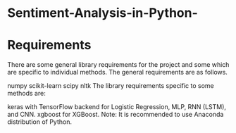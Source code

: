 # Sentiment-Analysis-in-Python-
# Requirements
There are some general library requirements for the project and some which are specific to individual methods. The general requirements are as follows.

numpy
scikit-learn
scipy
nltk
The library requirements specific to some methods are:

keras with TensorFlow backend for Logistic Regression, MLP, RNN (LSTM), and CNN.
xgboost for XGBoost.
Note: It is recommended to use Anaconda distribution of Python.
